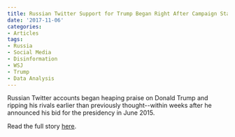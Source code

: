 ```yaml
---
title: Russian Twitter Support for Trump Began Right After Campaign Start
date: '2017-11-06'
categories:
- Articles
tags:
- Russia
- Social Media
- Disinformation
- WSJ
- Trump
- Data Analysis
---
```

Russian Twitter accounts began heaping praise on Donald Trump and ripping his rivals earlier than previously thought--within weeks after he announced his bid for the presidency in June 2015.

Read the full story [here](https://t.co/KpyrLIvhAx).